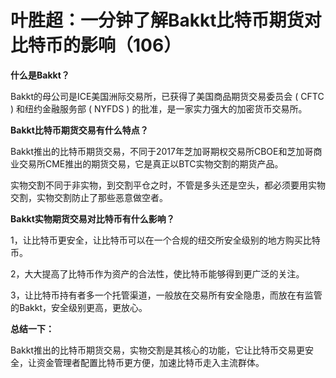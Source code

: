 # 叶胜超：一分钟了解Bakkt比特币期货对比特币的影响（106）

**什么是Bakkt？**



Bakkt的母公司是ICE美国洲际交易所，已获得了美国商品期货交易委员会 ( CFTC ) 和纽约金融服务部 ( NYFDS ) 的批准，是一家实力强大的加密货币交易所。



**Bakkt比特币期货交易有什么特点？**



Bakkt推出的比特币期货交易，不同于2017年芝加哥期权交易所CBOE和芝加哥商业交易所CME推出的期货交易，它是真正以BTC实物交割的期货产品。



实物交割不同于非实物，到交割平仓之时，不管是多头还是空头，都必须要用实物交割，实物交割防止了那些恶意做空者。



**Bakkt实物期货交易对比特币有什么影响？**



1，让比特币更安全，让比特币可以在一个合规的纽交所安全级别的地方购买比特币。



2，大大提高了比特币作为资产的合法性，使比特币能够得到更广泛的关注。



3，让比特币持有者多一个托管渠道，一般放在交易所有安全隐患，而放在有监管的Bakkt，安全级别更高，更放心。





**总结一下：**





Bakkt推出的比特币期货交易，实物交割是其核心的功能，它让比特币交易更安全，让资金管理者配置比特币更方便，加速比特币走入主流群体。
